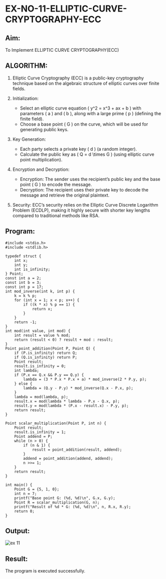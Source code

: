 # EX-NO-11-ELLIPTIC-CURVE-CRYPTOGRAPHY-ECC
## Aim:
To Implement ELLIPTIC CURVE CRYPTOGRAPHY(ECC)
## ALGORITHM:
1. Elliptic Curve Cryptography (ECC) is a public-key cryptography technique based on the algebraic structure of elliptic curves over finite fields.

2. Initialization:
   - Select an elliptic curve equation \( y^2 = x^3 + ax + b \) with parameters \( a \) and \( b \), along with a large prime \( p \) (defining the finite field).
   - Choose a base point \( G \) on the curve, which will be used for generating public keys.

3. Key Generation:
   - Each party selects a private key \( d \) (a random integer).
   - Calculate the public key as \( Q = d \times G \) (using elliptic curve point multiplication).

4. Encryption and Decryption:
   - Encryption: The sender uses the recipient’s public key and the base point \( G \) to encode the message.
   - Decryption: The recipient uses their private key to decode the message and retrieve the original plaintext.

5. Security: ECC’s security relies on the Elliptic Curve Discrete Logarithm Problem (ECDLP), making it highly secure with shorter key lengths compared to traditional methods like RSA.
## Program:
```
#include <stdio.h>
#include <stdlib.h>

typedef struct {
    int x;
    int y;
    int is_infinity;
} Point;
const int a = 2;
const int b = 3;
const int p = 17;
int mod_inverse(int k, int p) {
    k = k % p;
    for (int x = 1; x < p; x++) {
        if ((k * x) % p == 1) {
            return x;
        }
    }
    return -1;
}
int mod(int value, int mod) {
    int result = value % mod;
    return (result < 0) ? result + mod : result;
}
Point point_addition(Point P, Point Q) {
    if (P.is_infinity) return Q;
    if (Q.is_infinity) return P;
    Point result;
    result.is_infinity = 0;
    int lambda;
    if (P.x == Q.x && P.y == Q.y) {
        lambda = (3 * P.x * P.x + a) * mod_inverse(2 * P.y, p);
    } else {
        lambda = (Q.y - P.y) * mod_inverse(Q.x - P.x, p);
    }
    lambda = mod(lambda, p);
    result.x = mod(lambda * lambda - P.x - Q.x, p);
    result.y = mod(lambda * (P.x - result.x) - P.y, p);
    return result;
}

Point scalar_multiplication(Point P, int n) {
    Point result;
    result.is_infinity = 1;
    Point addend = P;
    while (n > 0) {
        if (n & 1) {
            result = point_addition(result, addend);
        }
        addend = point_addition(addend, addend);
        n >>= 1;
    }
    return result;
}

int main() {
    Point G = {5, 1, 0};
    int n = 7;
    printf("Base point G: (%d, %d)\n", G.x, G.y);
    Point R = scalar_multiplication(G, n);
    printf("Result of %d * G: (%d, %d)\n", n, R.x, R.y);
    return 0;
}
```
## Output:
![ex 11](https://github.com/user-attachments/assets/afa59e45-ca28-43bd-a875-92dccc5b07ab)
## Result:
The program is executed successfully.
